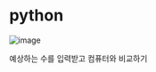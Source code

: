 # python
![image](https://user-images.githubusercontent.com/102034804/165330323-fdf51221-08e4-4a8a-8807-ff93bdcfff08.png)

예상하는 수를 입력받고 컴퓨터와 비교하기
